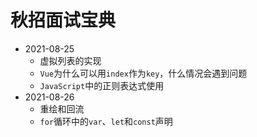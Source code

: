 # 秋招面试宝典

+ 2021-08-25
  + 虚拟列表的实现
  + `Vue`为什么可以用`index`作为`key`，什么情况会遇到问题
  + `JavaScript`中的正则表达式使用
+ 2021-08-26
  + 重绘和回流
  + `for`循环中的`var`、`let`和`const`声明

